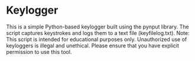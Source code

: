 # Keylogger
This is a simple Python-based keylogger built using the pynput library. The script captures keystrokes and logs them to a text file (keyfilelog.txt).  Note: This script is intended for educational purposes only. Unauthorized use of keyloggers is illegal and unethical. Please ensure that you have explicit permission to use this tool.
